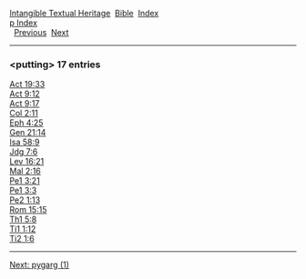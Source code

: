 [Intangible Textual Heritage](../../index)  [Bible](../index) 
[Index](index)   
[p Index](_p_)  
  [Previous](c09037)  [Next](c09039) 

------------------------------------------------------------------------

### &lt;putting&gt; 17 entries

[Act 19:33](../kjv/act019.htm#033)  
[Act 9:12](../kjv/act009.htm#012)  
[Act 9:17](../kjv/act009.htm#017)  
[Col 2:11](../kjv/col002.htm#011)  
[Eph 4:25](../kjv/eph004.htm#025)  
[Gen 21:14](../kjv/gen021.htm#014)  
[Isa 58:9](../kjv/isa058.htm#009)  
[Jdg 7:6](../kjv/jdg007.htm#006)  
[Lev 16:21](../kjv/lev016.htm#021)  
[Mal 2:16](../kjv/mal002.htm#016)  
[Pe1 3:21](../kjv/pe1003.htm#021)  
[Pe1 3:3](../kjv/pe1003.htm#003)  
[Pe2 1:13](../kjv/pe2001.htm#013)  
[Rom 15:15](../kjv/rom015.htm#015)  
[Th1 5:8](../kjv/th1005.htm#008)  
[Ti1 1:12](../kjv/ti1001.htm#012)  
[Ti2 1:6](../kjv/ti2001.htm#006)  

------------------------------------------------------------------------

[Next: pygarg (1)](c09039)
